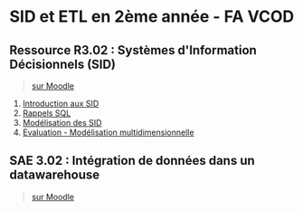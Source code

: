 # SID et ETL en 2ème année - FA VCOD

## Ressource R3.02 : Systèmes d'Information Décisionnels (SID)

> [sur Moodle](https://moodle.u-paris.fr/course/view.php?id=44038)

1. [Introduction aux SID](https://docs.google.com/presentation/d/e/2PACX-1vR829kNlv-n9c9yq_VGKzxa5t8RFDL_3JODxOaMjjOn_Tz5oCHRFV1wgTzLd1FH8CQeD-37fdMmXlBv/pub?start=false&loop=false&delayms=3000)
2. [Rappels SQL](seance2)
3. [Modélisation des SID](https://docs.google.com/presentation/d/e/2PACX-1vQ17imaWyGW2ala_e-F6maebia-i2LFRIiRnaGBp5zFUKSiU2qCL9UHhbd1yAcfVc0Dx4otDRWjUrm2/pub?start=false&loop=false&delayms=3000)
4. [Evaluation - Modélisation multidimensionnelle](https://moodle.u-paris.fr/mod/assign/view.php?id=588313)

<!--
5. [Intégration des données](https://docs.google.com/presentation/d/e/2PACX-1vSvjB8XvSb5UaHnQKjZO5fHsAYCiaPC6BTgRoSjSvR6MzFiXMNBRsiXSJAaO2HeVZOyPTa65eoHyMrg/pub?start=false&loop=false&delayms=3000)
6. [TP Intégration de données](seance8)
-->

## SAE 3.02 : Intégration de données dans un datawarehouse

> [sur Moodle](https://moodle.u-paris.fr/course/view.php?id=43642)
